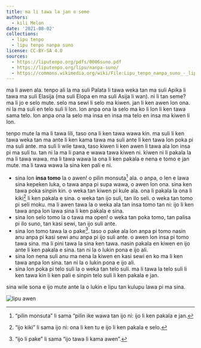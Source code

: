 ```yaml
---
title: ma li tawa la jan o seme
authors:
  - kili Melon
date: '2021-08-02'
collections:
  - lipu tenpo
  - lipu tenpo nanpa suno
license: CC-BY-SA 4.0
sources:
  - https://liputenpo.org/pdfs/0006suno.pdf
  - https://liputenpo.org/lipu/nanpa-suno/
  - https://commons.wikimedia.org/wiki/File:Lipu_tenpo_nanpa_suno_-_lipu_awen.png
---
```


ma li awen ala. tenpo ali la ma suli Palata li tawa weka tan ma suli Apika li tawa ma suli Elasija (ma suli Elopa en ma suli Asija li wan). ni li tan seme? ma li jo e selo mute. selo ma sewi li selo ma kiwen. jan li ken awen lon ona. ni la ma suli en telo suli li lon. lon anpa ona la selo ma ko li lon li ken tawa sama telo. lon anpa ona la selo ma insa en insa ma telo en insa ma kiwen li lon.

tenpo mute la ma li tawa lili, taso ona li ken tawa wawa kin. ma suli li ken tawa weka tan ma ante li ken kama tawa ma suli ante li ken tawa lon poka pi ma suli ante. ma suli li wile tawa, taso kiwen li ken awen li tawa ala lon insa pi ma suli tu. tan ni la ma li pana e wawa tawa kiwen ni. kiwen ni li pakala la ma li tawa wawa. ma li tawa wawa la ona li ken pakala e nena e tomo e jan mute. ma li tawa wawa la sina ken pali e ni.

- sina lon **insa tomo** la o awen! o pilin monsuta[^1] ala. o anpa, o len e lawa sina kepeken luka, o tawa anpa pi supa wawa, o awen lon ona. sina ken tawa poka sinpin kin. o weka tan kiwen pi kule ala. ona li pakala la ona li kiki[^2] li ken pakala e sina. o weka tan ijo suli, tan ilo seli. o weka tan tomo pi seli moku. ma li awen tawa la o weka ala tan insa tomo tan ni: ijo li ken tawa anpa lon lawa sina li ken pakala e sina.
- sina lon selo tomo la o tawa ma open! o weka tan poka tomo, tan palisa pi ilo suno, tan kasi sewi, tan ijo suli ante.
- sina lon tomo tawa la o pake[^3]. taso o pake ala lon anpa pi tomo nasin anu anpa pi kasi sewi anu anpa pi ijo suli ante. o awen lon insa pi tomo tawa sina. ma li pini tawa la sina ken tawa. nasin pakala en kiwen en ijo ante li ken pakala e sina. tan ni la o lukin pona e ijo ali.
- sina lon nena suli anu ma nena la kiwen en kasi sewi en ko ma li ken tawa anpa lon sina. tan ni la o lukin pona e ijo ali.
- sina lon poka pi telo suli la o weka tan telo suli. ma li tawa la telo suli li ken tawa kin li ken pali e sinpin telo suli li ken pakala e jan.

sina wile sona e ijo mute ante la o lukin e lipu tan kulupu lawa pi ma sina.

![lipu awen](https://upload.wikimedia.org/wikipedia/commons/5/56/Lipu_tenpo_nanpa_suno_-_lipu_awen.png)

[^1]: “pilin monsuta” li sama “pilin ike wawa
tan ijo ni: ijo li ken pakala e jan.
[^2]: “ijo kiki” li sama ijo ni: ona li ken tu e
ijo li ken pakala e selo.
[^3]: “ijo li pake” li sama “ijo tawa li kama
awen”.